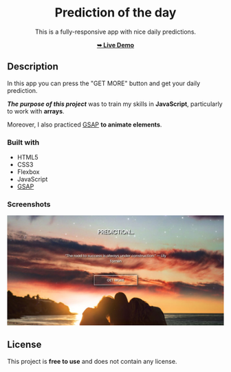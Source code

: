 <div align="center">

# Prediction of the day

This is a fully-responsive app with nice daily predictions. 

<a href="https://your-daily-predictions.netlify.app/"><strong>➥ Live Demo</strong></a> 

</div>

## Description

In this app you can press the "GET MORE" button and get your daily prediction.

***The purpose of this project*** was to train my skills in **JavaScript**, particularly to work with **arrays**.

Moreover, I also practiced [GSAP](https://gsap.com/) **to animate elements**.

### Built with

- HTML5
- CSS3
- Flexbox
- JavaScript
- [GSAP](https://gsap.com/)

### Screenshots
![](./screenshot.jpg)

## License

This project is **free to use** and does not contain any license.
